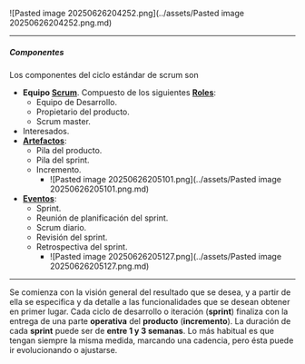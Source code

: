 ![Pasted image 20250626204252.png](../assets/Pasted image 20250626204252.png.md)
****
##### **Componentes**
Los componentes del ciclo estándar de scrum son
- **Equipo [Scrum](../assets/Scrum.md)**. Compuesto de los siguientes **[Roles](../assets/Roles.md)**:
	- Equipo de Desarrollo.
	- Propietario del producto.
	- Scrum master.
- Interesados.
- **[Artefactos](../assets/Artefactos.md)**:
	- Pila del producto.
	- Pila del sprint. 
	- Incremento.
		- ![Pasted image 20250626205101.png](../assets/Pasted image 20250626205101.png.md)
- **[Eventos](../assets/Eventos.md)**:
	- Sprint.  
	- Reunión de planificación del sprint.  
	- Scrum diario. 
	- Revisión del sprint.  
	- Retrospectiva del sprint.
		- ![Pasted image 20250626205127.png](../assets/Pasted image 20250626205127.png.md)
****
Se comienza con la visión general del resultado que se desea, y a partir de ella se especifica y da detalle a las funcionalidades que se desean obtener en primer lugar. 
Cada ciclo de desarrollo o iteración (**sprint**) finaliza con la entrega de una parte **operativa** del **producto** (**incremento**). La duración de cada **sprint** puede ser de **entre 1 y 3 semanas**. Lo más habitual es que tengan siempre la misma medida, marcando una cadencia, pero ésta puede ir evolucionando o ajustarse.